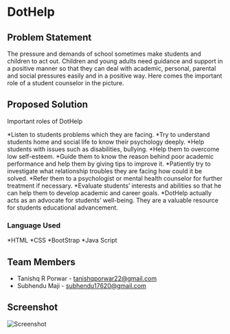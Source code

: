 # DotHelp

## Problem Statement

The pressure and demands of school sometimes make students and children to act out. Children and young adults need guidance and support in a positive manner so that they can deal with academic, personal, parental and social pressures easily and in a positive way. Here comes the important role of a student counselor in the picture.

## Proposed Solution

Important roles of DotHelp

*Listen to students problems which they are facing.
*Try to understand students home and social life to know their psychology deeply.
*Help students with issues such as disabilities, bullying.
*Help them to overcome low self-esteem.
*Guide them to know the reason behind poor academic performance and help them by giving tips to improve it.
*Patiently try to investigate what relationship troubles they are facing how could it be solved.
*Refer them to a psychologist or mental health counselor for further treatment if necessary.
*Evaluate students’ interests and abilities so that he can help them to develop academic and career goals.
*DotHelp actually acts as an advocate for students’ well-being. They are a valuable resource for students educational advancement.

### Language Used

*HTML
*CSS
*BootStrap
*Java Script

## Team Members
* Tanishq R Porwar - tanishqporwar22@gmail.com
* Subhendu Maji - subhendu17620@gmail.com

## Screenshot 

![Screenshot](screenshot.png)

